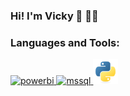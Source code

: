 ### Hi! I'm Vicky 👋 👩‍💻


<h3 align="left">Languages and Tools:</h3>
<p align="left"> 
<a href="https://powerbi.microsoft.com" target="_blank" rel="noreferrer"> <img src="https://github.com/microsoft/PowerBI-Icons/raw/main/SVG/Power-BI.svg" alt="powerbi" width="40" height="40"/> 
</a>
<a href="https://www.microsoft.com/en-us/sql-server" target="_blank" rel="noreferrer"> <img src="https://www.svgrepo.com/show/303229/microsoft-sql-server-logo.svg" alt="mssql" width="40" height="40"/> 
</a> 
<a href="https://www.python.org" target="_blank" rel="noreferrer"> <img src="https://raw.githubusercontent.com/devicons/devicon/master/icons/python/python-original.svg" alt="python" width="40" height="40"/> 
</a> </p>



<!--
**victoria-mascaro/victoria-mascaro** is a ✨ _special_ ✨ repository because its `README.md` (this file) appears on your GitHub profile.

Here are some ideas to get you started:

- 🔭 I’m currently working on ...
- 🌱 I’m currently learning ...
- 👯 I’m looking to collaborate on ...
- 🤔 I’m looking for help with ...
- 💬 Ask me about ...
- 📫 How to reach me: ...
- 😄 Pronouns: ...
- ⚡ Fun fact: ...
-->
